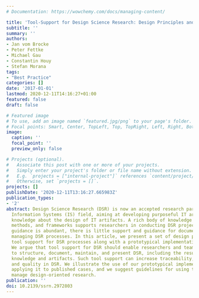 ```yaml
---
# Documentation: https://wowchemy.com/docs/managing-content/

title: 'Tool-Support for Design Science Research: Design Principles and Instantiation'
subtitle: ''
summary: ''
authors:
- Jan vom Brocke
- Peter Fettke
- Michael Gau
- Constantin Houy
- Stefan Morana
tags:
- "Best Practice"
categories: []
date: '2017-01-01'
lastmod: 2020-12-11T14:16:27+01:00
featured: false
draft: false

# Featured image
# To use, add an image named `featured.jpg/png` to your page's folder.
# Focal points: Smart, Center, TopLeft, Top, TopRight, Left, Right, BottomLeft, Bottom, BottomRight.
image:
  caption: ''
  focal_point: ''
  preview_only: false

# Projects (optional).
#   Associate this post with one or more of your projects.
#   Simply enter your project's folder or file name without extension.
#   E.g. `projects = ["internal-project"]` references `content/project/deep-learning/index.md`.
#   Otherwise, set `projects = []`.
projects: []
publishDate: '2020-12-11T13:16:27.665983Z'
publication_types:
- '2'
abstract: Design Science Research (DSR) is now an accepted research paradigm in the
  Information Systems (IS) field, aiming at developing purposeful IT artifacts and
  knowledge about the design of IT artifacts. A rich body of knowledge on approaches,
  methods, and frameworks supports researchers in conducting DSR projects. While methodological
  guidance is abundant, there is little support and guidance for documenting and effectively
  managing DSR processes. In this article, we present a set of design principles for
  tool support for DSR processes along with a prototypical implementation (MyDesignProcess.com).
  We argue that tool support for DSR should enable researchers and teams of researchers
  to structure, document, maintain, and present DSR, including the resulting design
  knowledge and artifacts. Such tool support can increase traceability, collaboration,
  and quality in DSR. We illustrate the use of our prototypical implementation by
  applying it to published cases, and we suggest guidelines for using tools to effectively
  manage design-oriented research.
publication: ''
doi: 10.2139/ssrn.2972803
---
```

